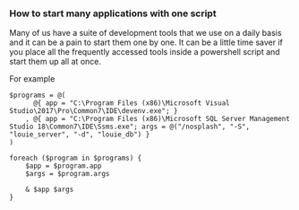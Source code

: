 ### How to start many applications with one script

Many of us have a suite of development tools that we use on a daily basis and it can be a pain to start them one by one. It can be a little time saver if you place all the frequently accessed tools inside a powershell script and start them up all at once.

For example

```
$programs = @(
      @{ app = "C:\Program Files (x86)\Microsoft Visual Studio\2017\Pro\Common7\IDE\devenv.exe"; }
    , @{ app = "C:\Program Files (x86)\Microsoft SQL Server Management Studio 18\Common7\IDE\Ssms.exe"; args = @("/nosplash", "-S", "louie_server", "-d", "louie_db") }
)

foreach ($program in $programs) {
    $app = $program.app
    $args = $program.args

    & $app $args
}
```

